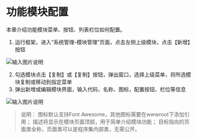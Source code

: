 # 功能模块配置

本章介绍功能模块菜单、按钮、列表栏位如何配置。

1. 运行框架，进入“系统管理-模块管理”页面，点击左侧上级模块，点击【新增】按钮

![输入图片说明](https://foruda.gitee.com/images/1684223573492708502/c0d8e5a8_14334.png "屏幕截图")

2. 勾选模块点击【复制】或【复制】按钮，弹出窗口，选择上级菜单，将所选模块复制或移动到指定菜单
3. 弹出新增或编辑模块界面，输入代码，名称、图标，配置按钮、栏位等信息

![输入图片说明](https://foruda.gitee.com/images/1684223867627865239/c9380079_14334.png "屏幕截图")

> 说明：
> 图标默认支持Font Awesome，其他图标需要在wwwroot下添加引用；
> 描述将显示在模块页面顶部，用于简单介绍模块功能；
> 目标指向的页面类全称，页面类可以是程序集内部类，无需公开。
